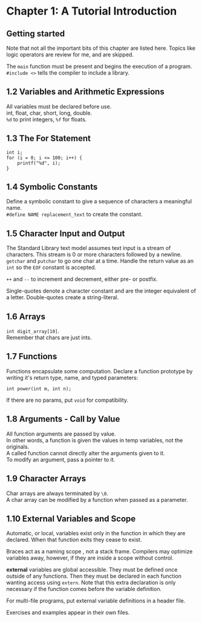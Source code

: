 # Chapter 1: A Tutorial Introduction #

## Getting started ##
Note that not all the important bits of this chapter are listed here.
Topics like logic operators are review for me, and are skipped.

The `main` function must be present and begins the execution of a program.  
`#include <>` tells the compiler to include a library.  


## 1.2 Variables and Arithmetic Expressions ##
All variables must be declared before use.  
int, float, char, short, long, double.  
`%d` to print integers, `%f` for floats.  


## 1.3 The For Statement ##

    int i;
    for (i = 0; i <= 100; i++) {
        printf("%d", i);
    }


## 1.4 Symbolic Constants ##
Define a symbolic constant to give a sequence of characters a meaningful name.  
`#define NAME replacement_text` to create the constant.  


## 1.5 Character Input and Output ##
The Standard Library text model assumes text input is a stream of characters.
This stream is 0 or more characters followed by a newline.  
`getchar` and `putchar` to go one char at a time.
Handle the return value as an `int` so the `EOF` constant is accepted.  

`++` and `--` to increment and decrement, either pre- or postfix.

Single-quotes denote a character constant and are the integer equivalent of a letter.
Double-quotes create a string-literal.


## 1.6 Arrays ##
`int digit_array[10]`.  
Remember that chars are just ints.


## 1.7 Functions ##
Functions encapsulate some computation.
Declare a function prototype by writing it's return type, name, and typed parameters:

    int power(int m, int n);

If there are no params, put `void` for compatibility.


## 1.8 Arguments - Call by Value ##
All function arguments are passed by value.  
In other words, a function is given the values in temp variables, not the originals.  
A called function cannot directly alter the arguments given to it.  
To modify an argument, pass a pointer to it.  


## 1.9 Character Arrays
Char arrays are always terminated by `\0`.  
A char array can be modified by a function when passed as a parameter.


## 1.10 External Variables and Scope ##
Automatic, or local, variables exist only in the function in which they are declared.
When that function exits they cease to exist.

Braces act as a naming scope , not a stack frame. Compilers may optimize variables away, however, if they are inside a scope without control.

**external** variables are global accessible.
They must be defined once outside of any functions.
Then they must be declared in each function wanting access using `extern`.
Note that this extra declaration is only necessary if the function comes before the variable definition.

For multi-file programs, put external variable definitions in a header file.

Exercises and examples appear in their own files.
